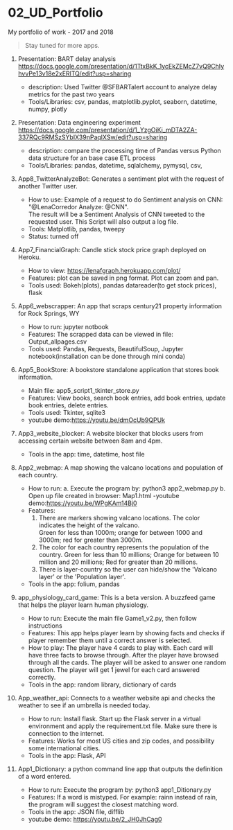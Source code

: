 # 02_UD_Portfolio
My portfolio of work - 2017 and 2018
>Stay tuned for more apps.

1) Presentation: BART delay analysis
   https://docs.google.com/presentation/d/1TtxBkK_1ycEkZEMcZ7vQ9ChIyhvvPe13v18e2xERlTQ/edit?usp=sharing 
   - description: Used Twitter @SFBARTalert account to analyze delay metrics for the past two years
   - Tools/Libraries: csv, pandas, matplotlib.pyplot, seaborn, datetime, numpy, plotly  

2) Presentation: Data engineering experiment 
    https://docs.google.com/presentation/d/1_YzgOiKi_mDTA2ZA-337RQc9RMSzSYbIX39nPaqlXSw/edit?usp=sharing
	- description: compare the processing time of Pandas versus Python data structure for an base case ETL process
	- Tools/Libraries: pandas, datetime, sqlalchemy, pymysql, csv, 

3) App8_TwitterAnalyzeBot: Generates a sentiment plot with the request of another Twitter user.
	- How to use: Example of a request to do Sentiment analysis on CNN: "@LenaCorredor Analyze: @CNN".  
		      The result will be a Sentiment Analysis of CNN tweeted to the requested user.
	   	      This Script will also output a log file.
	- Tools: Matplotlib, pandas, tweepy  
	- Status: turned off
	
4) App7_FinancialGraph: Candle stick stock price graph deployed on Heroku.
	- How to view: https://lenafgraph.herokuapp.com/plot/
	- Features: plot can be saved in png format. Plot can zoom and pan.
	- Tools used: Bokeh(plots), pandas datareader(to get stock prices), flask

5) App6_webscrapper: An app that scraps century21 property information for Rock Springs, WY
	- How to run: jupyter notbook
	- Features: The scrapped data can be viewed in file: Output_allpages.csv
	- Tools used: Pandas, Requests, BeautifulSoup, Jupyter notebook(installation can be done through mini conda)

6) App5_BookStore: A bookstore standalone application that stores book information.
	- Main file: app5_script1_tkinter_store.py
	- Features: View books, search book entries, add book entries, update book entries, delete entries.
	- Tools used: Tkinter, sqlite3
	- youtube demo:https://youtu.be/dmOcUb9QPUk

7) App3_website_blocker: A website blocker that blocks users from accessing certain website between 8am and 4pm.
	- Tools in the app: time, datetime, host file

8) App2_webmap: A map showing the valcano locations and population of each country.
	- How to run: 
	  a. Execute the program by: python3 app2_webmap.py
	  b. Open up file created in browser: Map1.html
	-youtube demo:https://youtu.be/WPgKAm14Bj0
	- Features: 
	  1) There are markers showing valcano locations. The color indicates the height of the valcano. 			  
	     Green for less than 1000m; orange for between 1000 and 3000m; red for greater than 3000m.
	  2) The color for each country represents the population of the country. Green for less than 
	     10 millions; Orange for between 10 million and 20 millions; Red for greater than 20 millions.
	  3) There is layer-country so the user can hide/show the 'Valcano layer' or the 'Population layer'.
	- Tools in the app: folium, pandas

9) app_physiology_card_game: This is a beta version. A buzzfeed game that helps the player learn human physiology.
	- How to run: Execute the main file Game1_v2.py, then follow instructions
	- Features: This app helps player learn by showing facts and checks if player remember them until a correct 
		    answer is selected.
	- How to play: The player have 4 cards to play with. Each card will have three facts to browse through.
                     After the player have browsed through all the cards. The player will be asked to answer one random
                     question. The player will get 1 jewel for each card answered correctly.
	- Tools in the app: random library, dictionary of cards

10) App_weather_api: Connects to a weather website api and checks the weather to see if an umbrella is needed today.
	- How to run: Install flask. Start up the Flask server in a virtual environment and apply the requirement.txt file. 
		      Make sure there is connection to the internet.
	- Features: Works for most US cities and zip codes, and possibility some international cities.
	- Tools in the app: Flask, API

11) App1_Dictionary: a python command line app that outputs the definition of a word entered.
	- How to run: Execute the program by: python3 app1_Ditionary.py
	- Features: If a word is mistyped. For example: rainn instead of rain, the program will suggest the closest matching word.
	- Tools in the app: JSON file, difflib
	- youtube demo: https://youtu.be/2_JH0JhCag0














